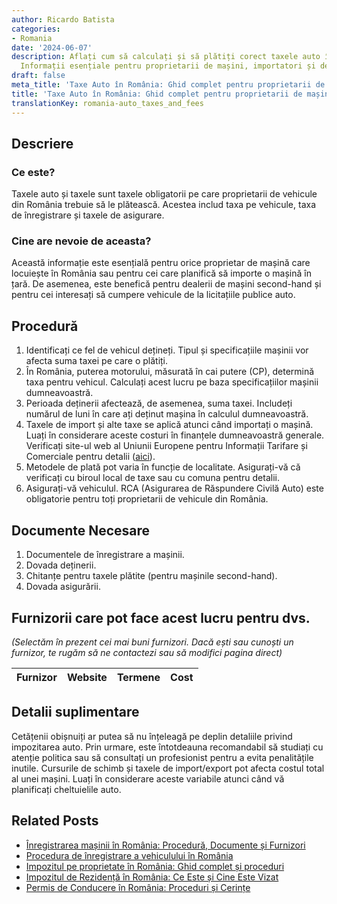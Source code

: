 ```yaml
---
author: Ricardo Batista
categories:
- Romania
date: '2024-06-07'
description: Aflați cum să calculați și să plătiți corect taxele auto în România.
  Informații esențiale pentru proprietarii de mașini, importatori și dealeri auto.
draft: false
meta_title: 'Taxe Auto în România: Ghid complet pentru proprietarii de mașini'
title: 'Taxe Auto în România: Ghid complet pentru proprietarii de mașini'
translationKey: romania-auto_taxes_and_fees
---
```



## Descriere
### Ce este?
Taxele auto și taxele sunt taxele obligatorii pe care proprietarii de vehicule din România trebuie să le plătească. Acestea includ taxa pe vehicule, taxa de înregistrare și taxele de asigurare.

### Cine are nevoie de aceasta?
Această informație este esențială pentru orice proprietar de mașină care locuiește în România sau pentru cei care planifică să importe o mașină în țară. De asemenea, este benefică pentru dealerii de mașini second-hand și pentru cei interesați să cumpere vehicule de la licitațiile publice auto.

## Procedură
1. Identificați ce fel de vehicul dețineți. Tipul și specificațiile mașinii vor afecta suma taxei pe care o plătiți.
2. În România, puterea motorului, măsurată în cai putere (CP), determină taxa pentru vehicul. Calculați acest lucru pe baza specificațiilor mașinii dumneavoastră.
3. Perioada deținerii afectează, de asemenea, suma taxei. Includeți numărul de luni în care ați deținut mașina în calculul dumneavoastră.
4. Taxele de import și alte taxe se aplică atunci când importați o mașină. Luați în considerare aceste costuri în finanțele dumneavoastră generale. Verificați site-ul web al Uniunii Europene pentru Informații Tarifare și Comerciale pentru detalii ([aici](https://ec.europa.eu/taxation_customs/business/calculation-customs-duties/what-is-common-customs-tariff_en)).
5. Metodele de plată pot varia în funcție de localitate. Asigurați-vă că verificați cu biroul local de taxe sau cu comuna pentru detalii.
6. Asigurați-vă vehiculul. RCA (Asigurarea de Răspundere Civilă Auto) este obligatorie pentru toți proprietarii de vehicule din România.

## Documente Necesare
1. Documentele de înregistrare a mașinii.
2. Dovada deținerii.
3. Chitanțe pentru taxele plătite (pentru mașinile second-hand).
4. Dovada asigurării.

## Furnizorii care pot face acest lucru pentru dvs.

_(Selectăm în prezent cei mai buni furnizori. Dacă ești sau cunoști un furnizor, te rugăm să ne contactezi sau să modifici pagina direct)_

| Furnizor        |     Website     |     Termene      |       Cost       |
| --------------- | --------------- |  :-------------: | :-------------: |

## Detalii suplimentare
Cetățenii obișnuiți ar putea să nu înțeleagă pe deplin detaliile privind impozitarea auto. Prin urmare, este întotdeauna recomandabil să studiați cu atenție politica sau să consultați un profesionist pentru a evita penalitățile inutile. Cursurile de schimb și taxele de import/export pot afecta costul total al unei mașini. Luați în considerare aceste variabile atunci când vă planificați cheltuielile auto.


## Related Posts

- [Înregistrarea mașinii în România: Procedură, Documente și Furnizori](https://tramitit.com/ro/guides/romania/inmatriculare_auto/)
- [Procedura de înregistrare a vehiculului în România](https://tramitit.com/ro/guides/romania/viza_autovehicul/)
- [Impozitul pe proprietate în România: Ghid complet și proceduri](https://tramitit.com/ro/guides/romania/impozit_pe_proprietati/)
- [Impozitul de Rezidență în România: Ce Este și Cine Este Vizat](https://tramitit.com/ro/guides/romania/taxa_de_habitat/)
- [Permis de Conducere în România: Proceduri și Cerințe](https://tramitit.com/ro/guides/romania/permis_de_conducere/)